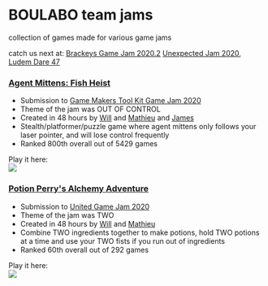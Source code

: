 # BOULABO team jams

collection of games made for various game jams

catch us next at: [Brackeys Game Jam 2020.2](https://itch.io/jam/brackeys-4) [Unexpected Jam 2020](https://itch.io/jam/unexpectedjam), [Ludem Dare 47](https://ldjam.com/)

### [Agent Mittens: Fish Heist](https://williamxyshi.itch.io/agentmittensfishheist) 
  - Submission to [Game Makers Tool Kit Game Jam 2020](https://itch.io/jam/gmtk-2020)
  - Theme of the jam was OUT OF CONTROL
  - Created in 48 hours by [Will](https://github.com/williamxyshi) and [Mathieu](https://github.com/masea3439) and [James](https://github.com/JamesMoreau)
  - Stealth/platformer/puzzle game where agent mittens only follows your laser pointer, and will lose control frequently
  - Ranked 800th overall out of 5429 games
  
Play it here: </br>
[<img src="https://img.itch.zone/aW1nLzM4MzE3NTkucG5n/315x250%23c/4d7agC.png">](https://williamxyshi.itch.io/agentmittensfishheist)

### [Potion Perry's Alchemy Adventure](https://williamxyshi.itch.io/potion-perrys-alchemy-adventure) 
  - Submission to [United Game Jam 2020](https://itch.io/jam/united-game-jam-2020)
  - Theme of the jam was TWO
  - Created in 48 hours by [Will](https://github.com/williamxyshi) and [Mathieu](https://github.com/masea3439)
  - Combine TWO ingredients together to make potions, hold TWO potions at a time and use your TWO fists if you run out of ingredients
  - Ranked 60th overall out of 292 games

Play it here: </br>
[<img src="https://img.itch.zone/aW1nLzM3NTQ1ODIucG5n/315x250%23c/gjb4gr.png">](https://williamxyshi.itch.io/potion-perrys-alchemy-adventure)
